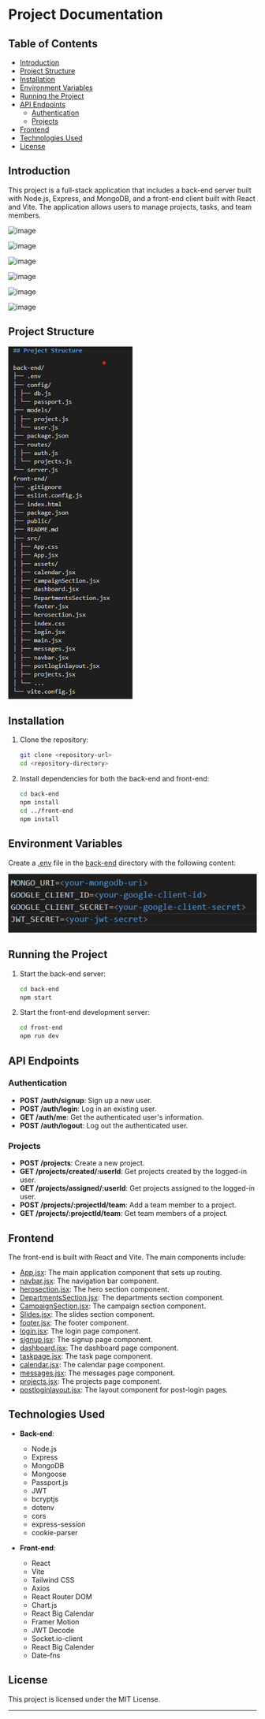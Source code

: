# Project Documentation

## Table of Contents
- [Introduction](#introduction)
- [Project Structure](#project-structure)
- [Installation](#installation)
- [Environment Variables](#environment-variables)
- [Running the Project](#running-the-project)
- [API Endpoints](#api-endpoints)
  - [Authentication](#authentication)
  - [Projects](#projects)
- [Frontend](#frontend)
- [Technologies Used](#technologies-used)
- [License](#license)

## Introduction
This project is a full-stack application that includes a back-end server built with Node.js, Express, and MongoDB, and a front-end client built with React and Vite. The application allows users to manage projects, tasks, and team members.

![image](https://github.com/user-attachments/assets/fda8b618-28df-484a-8fca-b37bc0b68e32)

![image](https://github.com/user-attachments/assets/2e1309ca-dbc1-431a-8d24-98bb350b8cd3)

![image](https://github.com/user-attachments/assets/d1830300-1020-4e91-a8a6-659b4746c039)

![image](https://github.com/user-attachments/assets/2e149b38-5f5f-45af-9b59-cc3cbe64abde)

![image](https://github.com/user-attachments/assets/ca3371b9-c247-47b3-8b5e-4eb87f1bb3fb)

![image](https://github.com/user-attachments/assets/7c589c9c-8a41-4148-a03e-cae81235fe93)

## Project Structure

![alt text](<mn .png>)

## Installation
1. Clone the repository:
    ```sh
    git clone <repository-url>
    cd <repository-directory>
    ```

2. Install dependencies for both the back-end and front-end:
    ```sh
    cd back-end
    npm install
    cd ../front-end
    npm install
    ```

## Environment Variables
Create a [.env](http://_vscodecontentref_/30) file in the [back-end](http://_vscodecontentref_/31) directory with the following content:

![alt text](image.png)


## Running the Project
1. Start the back-end server:
    ```sh
    cd back-end
    npm start
    ```

2. Start the front-end development server:
    ```sh
    cd front-end
    npm run dev
    ```

## API Endpoints

### Authentication
- **POST /auth/signup**: Sign up a new user.
- **POST /auth/login**: Log in an existing user.
- **GET /auth/me**: Get the authenticated user's information.
- **POST /auth/logout**: Log out the authenticated user.

### Projects
- **POST /projects**: Create a new project.
- **GET /projects/created/:userId**: Get projects created by the logged-in user.
- **GET /projects/assigned/:userId**: Get projects assigned to the logged-in user.
- **POST /projects/:projectId/team**: Add a team member to a project.
- **GET /projects/:projectId/team**: Get team members of a project.

## Frontend
The front-end is built with React and Vite. The main components include:
- [App.jsx](http://_vscodecontentref_/32): The main application component that sets up routing.
- [navbar.jsx](http://_vscodecontentref_/33): The navigation bar component.
- [herosection.jsx](http://_vscodecontentref_/34): The hero section component.
- [DepartmentsSection.jsx](http://_vscodecontentref_/35): The departments section component.
- [CampaignSection.jsx](http://_vscodecontentref_/36): The campaign section component.
- [Slides.jsx](http://_vscodecontentref_/37): The slides section component.
- [footer.jsx](http://_vscodecontentref_/38): The footer component.
- [login.jsx](http://_vscodecontentref_/39): The login page component.
- [signup.jsx](http://_vscodecontentref_/40): The signup page component.
- [dashboard.jsx](http://_vscodecontentref_/41): The dashboard page component.
- [taskpage.jsx](http://_vscodecontentref_/42): The task page component.
- [calendar.jsx](http://_vscodecontentref_/43): The calendar page component.
- [messages.jsx](http://_vscodecontentref_/44): The messages page component.
- [projects.jsx](http://_vscodecontentref_/45): The projects page component.
- [postloginlayout.jsx](http://_vscodecontentref_/46): The layout component for post-login pages.

## Technologies Used
- **Back-end**:
  - Node.js
  - Express
  - MongoDB
  - Mongoose
  - Passport.js
  - JWT
  - bcryptjs
  - dotenv
  - cors
  - express-session
  - cookie-parser

- **Front-end**:
  - React
  - Vite
  - Tailwind CSS
  - Axios
  - React Router DOM
  - Chart.js
  - React Big Calendar
  - Framer Motion
  - JWT Decode
  - Socket.io-client
  - React Big Calender
  - Date-fns

## License
This project is licensed under the MIT License.

---
